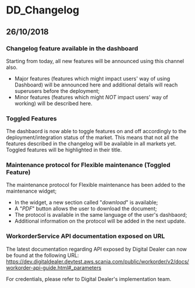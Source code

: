 # DD_Changelog
## 26/10/2018
### Changelog feature available in the dashboard
Starting from today, all new features will be announced using this channel also.
- Major features (features which might impact users' way of using Dashboard) will be announced here and additional details will reach superusers before the deployment;
- Minor features (features which might *NOT* impact users' way of working) will be described here.

### Toggled Features
The dashbaord is now able to toggle features on and off accordingly to the deployment/integration status of the market. 
This means that not all the features described in the changelog will be available in all markets yet.
Toggled features will be highlighted in their title.

### Maintenance protocol for Flexible maintenance (Toggled Feature)
The maintenance protocol for Flexible maintenance has been added to the maintenance widget;
- In the widget, a new section called "*download*" is available;
- A "*PDF*" button allows the user to download the document;
- The protocol is available in the same language of the user's dashbaord;
- Additional information on the protocol will be added in the next update.

### WorkorderService API documentation exposed on URL
The latest documentation regarding API exposed by Digital Dealer can now be found at the following URL:
https://dev.digitaldealer.devtest.aws.scania.com/public/workorder/v2/docs/workorder-api-guide.html#_parameters
 
For credentials, please refer to Digital Dealer's implementation team.
